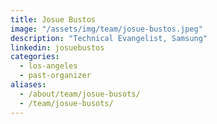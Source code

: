 ```yaml
---
title: Josue Bustos
image: "/assets/img/team/josue-bustos.jpeg"
description: "Technical Evangelist, Samsung"
linkedin: josuebustos
categories:
  - los-angeles
  - past-organizer
aliases:
  - /about/team/josue-busots/
  - /team/josue-busots/
---
```

